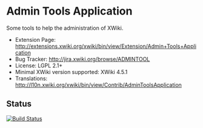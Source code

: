 Admin Tools Application
=================

Some tools to help the administration of XWiki.

* Extension Page: http://extensions.xwiki.org/xwiki/bin/view/Extension/Admin+Tools+Application
* Bug Tracker: http://jira.xwiki.org/browse/ADMINTOOL
* License: LGPL 2.1+
* Minimal XWiki version supported: XWiki 4.5.1
* Translations: http://l10n.xwiki.org/xwiki/bin/view/Contrib/AdminToolsApplication

## Status
[![Build Status](http://ci.xwiki.org/buildStatus/icon?job=Contrib%20-%20Admin%20Tools%20Application)](http://ci.xwiki.org/job/Contrib%20-%20Admin%20Tools%20Application/)
